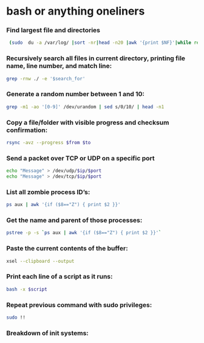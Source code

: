 # bash or anything oneliners 

### Find largest file and directories

```bash
 (sudo  du -a /var/log/ |sort -nr|head -n20 |awk '{print $NF}'|while read l ;do du -csh $l|grep -vi total;done ) 2> /dev/null
```

### Recursively search all files in current directory, printing file name, line number, and match line:

```bash
grep -rnw ./ -e '$search_for'
```

### Generate a random number between 1 and 10:

```bash
grep -m1 -ao '[0-9]' /dev/urandom | sed s/0/10/ | head -n1
```

### Copy a file/folder with visible progress and checksum confirmation:

```bash
rsync -avz --progress $from $to
```

### Send a packet over TCP or UDP on a specific port

```bash
echo "Message" > /dev/udp/$ip/$port
echo "Message" > /dev/tcp/$ip/$port
```

### List all zombie process ID’s:

```bash
ps aux | awk '{if ($8=="Z") { print $2 }}'
```

### Get the name and parent of those processes:

```bash
pstree -p -s `ps aux | awk '{if ($8=="Z") { print $2 }}'`
```

### Paste the current contents of the buffer:

```bash
xsel --clipboard --output
```

### Print each line of a script as it runs:

```bash
bash -x $script
```

### Repeat previous command with sudo privileges:

```bash
sudo !!
```

### Breakdown of init systems:
